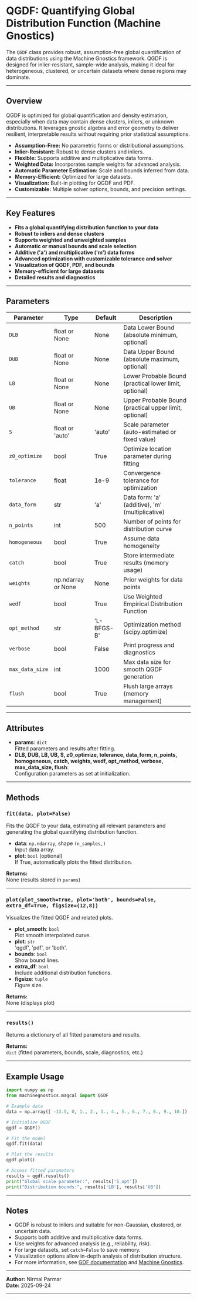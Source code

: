 # QGDF: Quantifying Global Distribution Function (Machine Gnostics)

The `QGDF` class provides robust, assumption-free global quantification of data distributions using the Machine Gnostics framework. QGDF is designed for inlier-resistant, sample-wide analysis, making it ideal for heterogeneous, clustered, or uncertain datasets where dense regions may dominate.

---

## Overview

QGDF is optimized for global quantification and density estimation, especially when data may contain dense clusters, inliers, or unknown distributions. It leverages gnostic algebra and error geometry to deliver resilient, interpretable results without requiring prior statistical assumptions.

- **Assumption-Free:** No parametric forms or distributional assumptions.
- **Inlier-Resistant:** Robust to dense clusters and inliers.
- **Flexible:** Supports additive and multiplicative data forms.
- **Weighted Data:** Incorporates sample weights for advanced analysis.
- **Automatic Parameter Estimation:** Scale and bounds inferred from data.
- **Memory-Efficient:** Optimized for large datasets.
- **Visualization:** Built-in plotting for QGDF and PDF.
- **Customizable:** Multiple solver options, bounds, and precision settings.

---

## Key Features

- **Fits a global quantifying distribution function to your data**
- **Robust to inliers and dense clusters**
- **Supports weighted and unweighted samples**
- **Automatic or manual bounds and scale selection**
- **Additive ('a') and multiplicative ('m') data forms**
- **Advanced optimization with customizable tolerance and solver**
- **Visualization of QGDF, PDF, and bounds**
- **Memory-efficient for large datasets**
- **Detailed results and diagnostics**

---

## Parameters

| Parameter         | Type                  | Default   | Description                                                      |
| ----------------- | ---------------------| --------- | ---------------------------------------------------------------  |
| `DLB`             | float or None         | None      | Data Lower Bound (absolute minimum, optional)                    |
| `DUB`             | float or None         | None      | Data Upper Bound (absolute maximum, optional)                    |
| `LB`              | float or None         | None      | Lower Probable Bound (practical lower limit, optional)           |
| `UB`              | float or None         | None      | Upper Probable Bound (practical upper limit, optional)           |
| `S`               | float or 'auto'       | 'auto'    | Scale parameter (auto-estimated or fixed value)                  |
| `z0_optimize`     | bool                  | True      | Optimize location parameter during fitting                       |
| `tolerance`       | float                 | 1e-9      | Convergence tolerance for optimization                           |
| `data_form`       | str                   | 'a'       | Data form: 'a' (additive), 'm' (multiplicative)                  |
| `n_points`        | int                   | 500       | Number of points for distribution curve                          |
| `homogeneous`     | bool                  | True      | Assume data homogeneity                                          |
| `catch`           | bool                  | True      | Store intermediate results (memory usage)                        |
| `weights`         | np.ndarray or None    | None      | Prior weights for data points                                    |
| `wedf`            | bool                  | True      | Use Weighted Empirical Distribution Function                     |
| `opt_method`      | str                   | 'L-BFGS-B'| Optimization method (scipy.optimize)                             |
| `verbose`         | bool                  | False     | Print progress and diagnostics                                   |
| `max_data_size`   | int                   | 1000      | Max data size for smooth QGDF generation                         |
| `flush`           | bool                  | True      | Flush large arrays (memory management)                           |

---

## Attributes

- **params**: `dict`  
  Fitted parameters and results after fitting.
- **DLB, DUB, LB, UB, S, z0_optimize, tolerance, data_form, n_points, homogeneous, catch, weights, wedf, opt_method, verbose, max_data_size, flush**:  
  Configuration parameters as set at initialization.

---

## Methods

### `fit(data, plot=False)`

Fits the QGDF to your data, estimating all relevant parameters and generating the global quantifying distribution function.

- **data**: `np.ndarray`, shape `(n_samples,)`  
  Input data array.
- **plot**: `bool` (optional)  
  If True, automatically plots the fitted distribution.

**Returns:**  
None (results stored in `params`)

---

### `plot(plot_smooth=True, plot='both', bounds=False, extra_df=True, figsize=(12,8))`

Visualizes the fitted QGDF and related plots.

- **plot_smooth**: `bool`  
  Plot smooth interpolated curve.
- **plot**: `str`  
  'qgdf', 'pdf', or 'both'.
- **bounds**: `bool`  
  Show bound lines.
- **extra_df**: `bool`  
  Include additional distribution functions.
- **figsize**: `tuple`  
  Figure size.

**Returns:**  
None (displays plot)

---

### `results()`

Returns a dictionary of all fitted parameters and results.

**Returns:**  
`dict` (fitted parameters, bounds, scale, diagnostics, etc.)

---

## Example Usage

```python
import numpy as np
from machinegnostics.magcal import QGDF

# Example data
data = np.array([ -13.5, 0, 1., 2., 3., 4., 5., 6., 7., 8., 9., 10.])

# Initialize QGDF
qgdf = QGDF()

# Fit the model
qgdf.fit(data)

# Plot the results
qgdf.plot()

# Access fitted parameters
results = qgdf.results()
print("Global scale parameter:", results['S_opt'])
print("Distribution bounds:", results['LB'], results['UB'])
```

---

## Notes

- QGDF is robust to inliers and suitable for non-Gaussian, clustered, or uncertain data.
- Supports both additive and multiplicative data forms.
- Use weights for advanced analysis (e.g., reliability, risk).
- For large datasets, set `catch=False` to save memory.
- Visualization options allow in-depth analysis of distribution structure.
- For more information, see [GDF documentation](../mg/gdf.md) and [Machine Gnostics](https://machinegnostics.info/).

---

**Author:** Nirmal Parmar  
**Date:** 2025-09-24

---